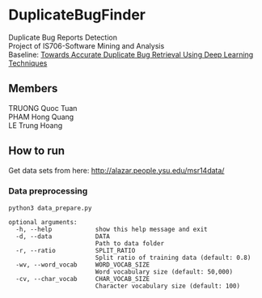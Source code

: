# DuplicateBugFinder
Duplicate Bug Reports Detection\
Project of IS706-Software Mining and Analysis\
Baseline: [Towards Accurate Duplicate Bug Retrieval Using Deep Learning Techniques](http://ieeexplore.ieee.org/document/8094414/)

## Members
TRUONG Quoc Tuan\
PHAM Hong Quang\
LE Trung Hoang

## How to run
Get data sets from here: http://alazar.people.ysu.edu/msr14data/

### Data preprocessing
```
python3 data_prepare.py 
```
```
optional arguments:
  -h, --help            show this help message and exit
  -d, --data            DATA
                        Path to data folder
  -r, --ratio           SPLIT_RATIO
                        Split ratio of training data (default: 0.8)
  -wv, --word_vocab     WORD_VOCAB_SIZE
                        Word vocabulary size (default: 50,000)
  -cv, --char_vocab     CHAR_VOCAB_SIZE
                        Character vocabulary size (default: 100)
```
